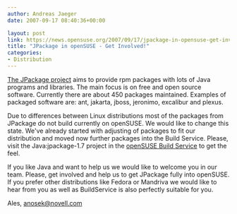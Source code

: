 ```yaml
---
author: Andreas Jaeger
date: 2007-09-17 08:40:36+00:00

layout: post
link: https://news.opensuse.org/2007/09/17/jpackage-in-opensuse-get-involved/
title: "JPackage in openSUSE - Get Involved!"
categories:
- Distribution
---
```

[The JPackage project](http://jpackage.org/) aims to provide rpm packages with lots of Java programs and libraries. The main focus is on free and open source software. Currently there are about 450 packages maintained. Examples of packaged software are: ant, jakarta, jboss, jeronimo, excalibur and plexus.

Due to differences between Linux distributions most of the packages from JPackage do not build currently on openSUSE. We would like to change this state. We've already started with adjusting of packages to fit our distribution and moved now further packages into the Build Service. Please, visit the Java:jpackage-1.7 project in the [openSUSE Build Service](http://build.opensuse.org/) to get the feel.

If you like Java and want to help us we would like to welcome you in our team. Please, get involved and help us to get JPackage fully into openSUSE. If you prefer other distributions like Fedora or Mandriva we would like to hear from you as well as BuildService is also perfectly suitable for you.

Ales, anosek@novell.com		
